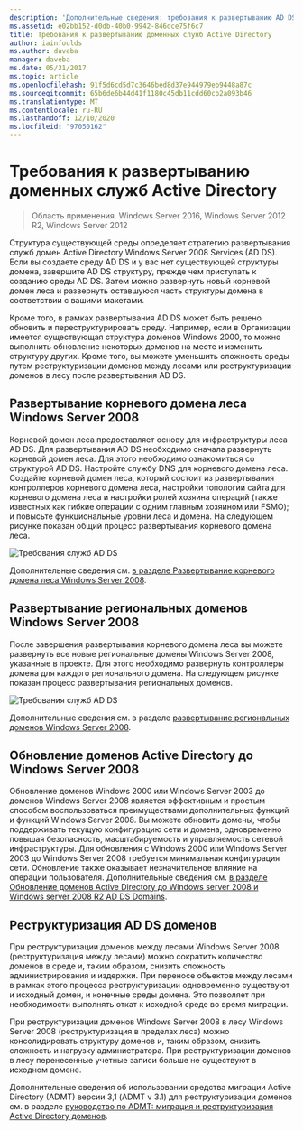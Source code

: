 ```yaml
---
description: 'Дополнительные сведения: требования к развертыванию AD DS'
ms.assetid: e02bb152-d0db-40b0-9942-846dce75f6c7
title: Требования к развертыванию доменных служб Active Directory
author: iainfoulds
ms.author: daveba
manager: daveba
ms.date: 05/31/2017
ms.topic: article
ms.openlocfilehash: 91f5d6cd5d7c3646bed8d37e944979eb9448a87c
ms.sourcegitcommit: 65b6de6b44d41f1180c45db11cdd60cb2a093b46
ms.translationtype: MT
ms.contentlocale: ru-RU
ms.lasthandoff: 12/10/2020
ms.locfileid: "97050162"
---
```

# <a name="ad-ds-deployment-requirements"></a>Требования к развертыванию доменных служб Active Directory

> Область применения. Windows Server 2016, Windows Server 2012 R2, Windows Server 2012

Структура существующей среды определяет стратегию развертывания служб домен Active Directory Windows Server 2008 Services (AD DS). Если вы создаете среду AD DS и у вас нет существующей структуры домена, завершите AD DS структуру, прежде чем приступать к созданию среды AD DS. Затем можно развернуть новый корневой домен леса и развернуть оставшуюся часть структуры домена в соответствии с вашими макетами.

Кроме того, в рамках развертывания AD DS может быть решено обновить и переструктурировать среду. Например, если в Организации имеется существующая структура доменов Windows 2000, то можно выполнить обновление некоторых доменов на месте и изменить структуру других. Кроме того, вы можете уменьшить сложность среды путем реструктуризации доменов между лесами или реструктуризации доменов в лесу после развертывания AD DS.

## <a name="deploying-a-windows-server-2008-forest-root-domain"></a>Развертывание корневого домена леса Windows Server 2008
Корневой домен леса предоставляет основу для инфраструктуры леса AD DS. Для развертывания AD DS необходимо сначала развернуть корневой домен леса. Для этого необходимо ознакомиться со структурой AD DS. Настройте службу DNS для корневого домена леса. Создайте корневой домен леса, который состоит из развертывания контроллеров корневого домена леса, настройки топологии сайта для корневого домена леса и настройки ролей хозяина операций (также известных как гибкие операции с одним главным хозяином или FSMO); и повысьте функциональные уровни леса и домена. На следующем рисунке показан общий процесс развертывания корневого домена леса.

![Требования служб AD DS](media/AD-DS-Deployment-Requirements/033aad0b-25ff-4793-8825-88a6daa01a55.gif)

Дополнительные сведения см. [в разделе Развертывание корневого домена леса Windows Server 2008](/previous-versions/windows/it-pro/windows-server-2008-r2-and-2008/cc731174(v=ws.10)).

## <a name="deploying-windows-server-2008-regional-domains"></a>Развертывание региональных доменов Windows Server 2008
После завершения развертывания корневого домена леса вы можете развернуть все новые региональные домены Windows Server 2008, указанные в проекте. Для этого необходимо развернуть контроллеры домена для каждого регионального домена. На следующем рисунке показан процесс развертывания региональных доменов.

![Требования служб AD DS](media/AD-DS-Deployment-Requirements/89a878c8-9a94-4180-ad43-ca75316a6318.gif)

Дополнительные сведения см. в разделе [развертывание региональных доменов Windows Server 2008](/previous-versions/windows/it-pro/windows-server-2008-r2-and-2008/cc755118(v=ws.10)).

## <a name="upgrading-active-directory-domains-to-windows-server-2008"></a>Обновление доменов Active Directory до Windows Server 2008
Обновление доменов Windows 2000 или Windows Server 2003 до доменов Windows Server 2008 является эффективным и простым способом воспользоваться преимуществами дополнительных функций и функций Windows Server 2008. Вы можете обновить домены, чтобы поддерживать текущую конфигурацию сети и домена, одновременно повышая безопасность, масштабируемость и управляемость сетевой инфраструктуры. Для обновления с Windows 2000 или Windows Server 2003 до Windows Server 2008 требуется минимальная конфигурация сети. Обновление также оказывает незначительное влияние на операции пользователя. Дополнительные сведения см. [в разделе Обновление доменов Active Directory до Windows server 2008 и Windows server 2008 R2 AD DS Domains](/previous-versions/windows/it-pro/windows-server-2008-r2-and-2008/cc731188(v=ws.10)).

## <a name="restructuring-ad-ds-domains"></a>Реструктуризация AD DS доменов
При реструктуризации доменов между лесами Windows Server 2008 (реструктуризация между лесами) можно сократить количество доменов в среде и, таким образом, снизить сложность администрирования и издержки. При переносе объектов между лесами в рамках этого процесса реструктуризации одновременно существуют и исходный домен, и конечные среды домена. Это позволяет при необходимости выполнять откат к исходной среде во время миграции.

При реструктуризации доменов Windows Server 2008 в лесу Windows Server 2008 (реструктуризация в пределах леса) можно консолидировать структуру доменов и, таким образом, снизить сложность и нагрузку администратора. При реструктуризации доменов в лесу перенесенные учетные записи больше не существуют в исходном домене.

Дополнительные сведения об использовании средства миграции Active Directory (ADMT) версии 3,1 (ADMT v 3.1) для реструктуризации доменов см. в разделе [руководство по ADMT: миграция и реструктуризация Active Directory доменов](/previous-versions/windows/it-pro/windows-server-2008-r2-and-2008/cc974332(v=ws.10)).
